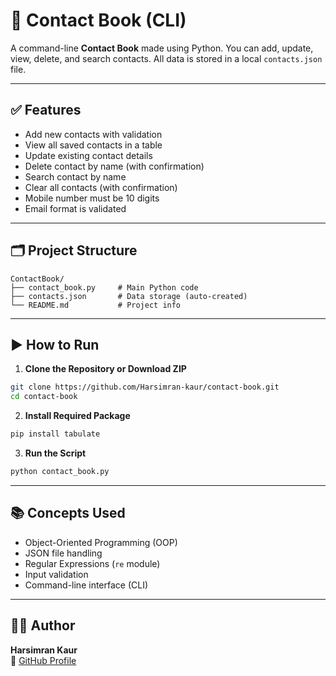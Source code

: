 # 📒 Contact Book (CLI)

A command-line **Contact Book** made using Python. You can add, update, view, delete, and search contacts. All data is stored in a local `contacts.json` file.

---

## ✅ Features

- Add new contacts with validation  
- View all saved contacts in a table  
- Update existing contact details  
- Delete contact by name (with confirmation)  
- Search contact by name  
- Clear all contacts (with confirmation)  
- Mobile number must be 10 digits  
- Email format is validated  

---

## 🗂️ Project Structure

```
ContactBook/
├── contact_book.py     # Main Python code
├── contacts.json       # Data storage (auto-created)
└── README.md           # Project info
```

---

## ▶️ How to Run

1. **Clone the Repository or Download ZIP**

```bash
git clone https://github.com/Harsimran-kaur/contact-book.git
cd contact-book
```

2. **Install Required Package**

```bash
pip install tabulate
```

3. **Run the Script**

```bash
python contact_book.py
```

---

## 📚 Concepts Used

- Object-Oriented Programming (OOP)  
- JSON file handling  
- Regular Expressions (`re` module)  
- Input validation  
- Command-line interface (CLI)  

---

## 👩‍💻 Author

**Harsimran Kaur**  
📌 [GitHub Profile](https://github.com/Harsimran-kaur)
